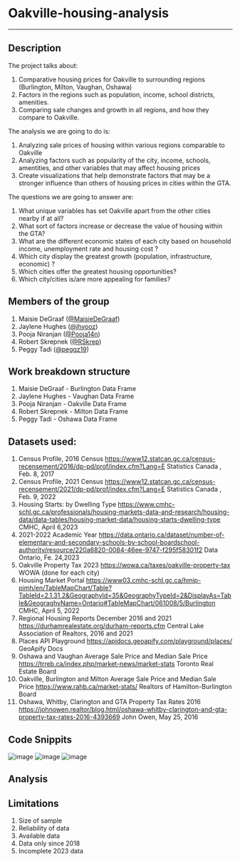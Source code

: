 # Oakville-housing-analysis
-------------------

## Description

The project talks about:

1. Comparative housing prices for Oakville to surrounding regions (Burlington, Milton, Vaughan, Oshawa)
2. Factors in the regions such as population, income, school districts, amenities.
3. Comparing sale changes and growth in all regions, and how they compare to Oakville.

The analysis we are going to do is:
1. Analyzing sale prices of housing within various regions comparable to Oakville
2. Analyzing factors such as popularity of the city, income, schools, amentities, and other variables that may affect housing prices
3. Create visualizations that help demonstrate factors that may be a stronger influence than others of housing prices in cities within the GTA.

The questions we are going to answer are:
1. What unique variables has set Oakville apart from the other cities nearby if at all?
2. What sort of factors increase or decrease the value of housing within the GTA? 
3. What are the different economic states of each city based on household income, unemployment rate and housing cost ?
4. Which city display the greatest growth (population, infrastructure, economic) ?
5. Which cities offer the greatest housing opportunities?
6. Which city/cities is/are more appealing for families?

## Members of the group
1. Maisie DeGraaf ([@MaisieDeGraaf](https://github.com/MaisieDeGraaf))
2. Jaylene Hughes ([@jhyooz](https://github.com/jhyooz))
3. Pooja Niranjan ([@Pooja14n](https://github.com/Pooja14n))
4. Robert Skrepnek ([@RSkrep](https://github.com/RSkrep))
5. Peggy Tadi ([@peggz19](https://github.com/peggz19))

   
## Work breakdown structure
1. Maisie DeGraaf - Burlington Data Frame
2. Jaylene Hughes - Vaughan Data Frame
3. Pooja Niranjan - Oakville Data Frame
4. Robert Skrepnek - Milton Data Frame
5. Peggy Tadi - Oshawa Data Frame

## Datasets used:
1. Census Profile, 2016 Census
https://www12.statcan.gc.ca/census-recensement/2016/dp-pd/prof/index.cfm?Lang=E
Statistics Canada , Feb. 8, 2017
2. Census Profile, 2021 Census
https://www12.statcan.gc.ca/census-recensement/2021/dp-pd/prof/index.cfm?Lang=E
Statistics Canada , Feb. 9, 2022
3. Housing Starts: by Dwelling Type
https://www.cmhc-schl.gc.ca/professionals/housing-markets-data-and-research/housing-data/data-tables/housing-market-data/housing-starts-dwelling-type
CMHC, April 6,2023
4. 2021-2022 Academic Year
https://data.ontario.ca/dataset/number-of-elementary-and-secondary-schools-by-school-boardschool-authority/resource/220a6820-0084-46ee-9747-f295f58301f2
Data Ontario, Fe. 24,2023
5. Oakville Property Tax 2023
https://wowa.ca/taxes/oakville-property-tax
WOWA
(done for each city)
6. Housing Market Portal
https://www03.cmhc-schl.gc.ca/hmip-pimh/en/TableMapChart/Table?TableId=2.1.31.2&GeographyId=35&GeographyTypeId=2&DisplayAs=Table&GeograghyName=Ontario#TableMapChart/061008/5/Burlington
CMHC, April 5, 2022
7. Regional Housing Reports December 2016 and 2021
https://durhamrealestate.org/durham-reports.cfm
Central Lake Association of Realtors, 2016 and 2021
8. Places API Playground
https://apidocs.geoapify.com/playground/places/
GeoApify Docs
9. Oshawa and Vaughan Average Sale Price and Median Sale Price
https://trreb.ca/index.php/market-news/market-stats
Toronto Real Estate Board
10. Oakville, Burlington and Milton Average Sale Price and Median Sale Price
https://www.rahb.ca/market-stats/
Realtors of Hamilton-Burlington Board
11. Oshawa, Whitby, Clarington and GTA Property Tax Rates 2016
https://johnowen.realtor/blog.html/oshawa-whitby-clarington-and-gta-property-tax-rates-2016-4393669
John Owen, May 25, 2016

## Code Snippits
![image](https://github.com/MaisieDeGraaf/oakville-housing-analysis/assets/144713762/bd556054-22a7-4172-8568-dff1b3b5c14c)
![image](https://github.com/MaisieDeGraaf/oakville-housing-analysis/assets/144713762/f7150cf1-1f5a-40f6-a7a3-4ab1525346c1)
![image](https://github.com/MaisieDeGraaf/oakville-housing-analysis/assets/144713762/661dc7dc-9769-45b3-9c45-78951eb05ae6)

## Analysis

## Limitations
1. Size of sample
2. Reliability of data
3. Available data
4. Data only since 2018
5. Incomplete 2023 data

